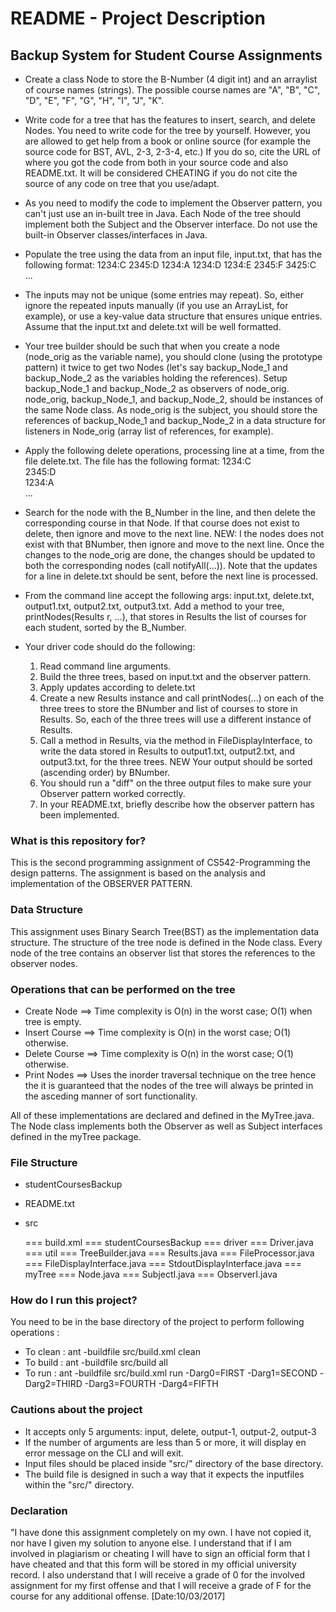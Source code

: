 # README - Project Description #

## Backup System for Student Course Assignments ##

* Create a class Node to store the B-Number (4 digit int) and an arraylist of course names (strings). The possible course names are "A", "B", "C", "D", "E", "F", "G", "H", "I", "J", "K".
* Write code for a tree that has the features to insert, search, and delete Nodes. You need to write code for the tree by yourself. However, you are allowed to get help from a book or online source (for example the source code for BST, AVL, 2-3, 2-3-4, etc.) If you do so, cite the URL of where you got the code from both in your source code and also README.txt. It will be considered CHEATING if you do not cite the source of any code on tree that you use/adapt.
* As you need to modify the code to implement the Observer pattern, you can't just use an in-built tree in Java. Each Node of the tree should implement both the Subject and the Observer interface. Do not use the built-in Observer classes/interfaces in Java.
* Populate the tree using the data from an input file, input.txt, that has the following format:
	1234:C
	2345:D
	1234:A
	1234:D
	1234:E
	2345:F
	3425:C
	...

* The inputs may not be unique (some entries may repeat). So, either ignore the repeated inputs manually (if you use an ArrayList, for example), or use a key-value data structure that ensures unique entries. Assume that the input.txt and delete.txt will be well formatted.

* Your tree builder should be such that when you create a node (node_orig as the variable name), you should clone (using the prototype pattern) it twice to get two Nodes (let's say backup_Node_1 and backup_Node_2 as the variables holding the references). Setup backup_Node_1 and backup_Node_2 as observers of node_orig. node_orig, backup_Node_1, and backup_Node_2, should be instances of the same Node class. As node_orig is the subject, you should store the references of backup_Node_1 and backup_Node_2 in a data structure for listeners in Node_orig (array list of references, for example).

* Apply the following delete operations, processing line at a time, from the file delete.txt. The file has the following format:
	1234:C <br />
	2345:D <br />
	1234:A <br />
	... <br />

* Search for the node with the B_Number in the line, and then delete the corresponding course in that Node. If that course does not exist to delete, then ignore and move to the next line. NEW: I the nodes does not exist with that BNumber, then ignore and move to the next line. Once the changes to the node_orig are done, the changes should be updated to both the corresponding nodes (call notifyAll(...)). Note that the updates for a line in delete.txt should be sent, before the next line is processed.

* From the command line accept the following args: input.txt, delete.txt, output1.txt, output2.txt, output3.txt.
Add a method to your tree, printNodes(Results r, ...), that stores in Results the list of courses for each student, sorted by the B_Number.

* Your driver code should do the following:
	1. Read command line arguments.
	2. Build the three trees, based on input.txt and the observer pattern.
	3. Apply updates according to delete.txt
	4. Create a new Results instance and call printNodes(...) on each of the three trees to store the BNumber and list of courses to store in Results. So, each of the three trees will use a different instance of Results.
	5. Call a method in Results, via the method in FileDisplayInterface, to write the data stored in Results to output1.txt, output2.txt, and output3.txt, for the three trees. NEW Your output should be sorted (ascending order) by BNumber.
	6. You should run a "diff" on the three output files to make sure your Observer pattern worked correctly.
	7. In your README.txt, briefly describe how the observer pattern has been implemented.

### What is this repository for? ###

This is the second programming assignment of CS542-Programming the design patterns. The assignment is based on the analysis and implementation of the OBSERVER PATTERN.

### Data Structure ###

This assignment uses Binary Search Tree(BST) as the implementation data structure.
The structure of the tree node is defined in the Node class. Every node of the tree
contains an observer list that stores the references to the observer nodes.

### Operations that can be performed on the tree ###

* Create Node ==> Time complexity is O(n) in the worst case; O(1) when tree is empty.
* Insert Course ==> Time complexity is O(n) in the worst case; O(1) otherwise.
* Delete Course ==> Time complexity is O(n) in the worst case; O(1) otherwise.
* Print Nodes ==> Uses the inorder traversal technique on the tree hence the it is 
guaranteed that the nodes of the tree will always be printed in the asceding manner
of sort functionality.

All of these implementations are declared and defined in the MyTree.java. The Node
class implements both the Observer as well as Subject interfaces defined in the
myTree package.

### File Structure ###

* studentCoursesBackup
- README.txt
- src

	=== build.xml
	=== studentCoursesBackup
       	=== driver
            === Driver.java
        === util
            === TreeBuilder.java
	   		=== Results.java
	   		=== FileProcessor.java
	   		=== FileDisplayInterface.java
	   		=== StdoutDisplayInterface.java
	   	=== myTree
	   		=== Node.java
	   		=== SubjectI.java
	   		=== ObserverI.java

### How do I run this project? ###

You need to be in the base directory of the project to perform following operations :
* To clean : ant -buildfile src/build.xml clean
* To build : ant -buildfile src/build all
* To run : ant -buildfile src/build.xml run -Darg0=FIRST -Darg1=SECOND -Darg2=THIRD -Darg3=FOURTH -Darg4=FIFTH 

### Cautions about the project ###

* It accepts only 5 arguments: input, delete, output-1, output-2, output-3
* If the number of arguments are less than 5 or more, it will display en error
message on the CLI and will exit.
* Input files should be placed inside "src/" directory of the base directory.
* The build file is designed in such a way that it expects the inputfiles within the "src/" directory. 

### Declaration ###

"I have done this assignment completely on my own. I have not copied it, nor have I given my solution to anyone else. I understand that if I am involved in plagiarism or cheating I will have to sign an official form that I have cheated and that this form will be stored in my official university record. I also understand that I will receive a grade of 0 for the involved assignment for my first offense and that I will receive a grade of F for the course for any additional
offense. 
[Date:10/03/2017]
